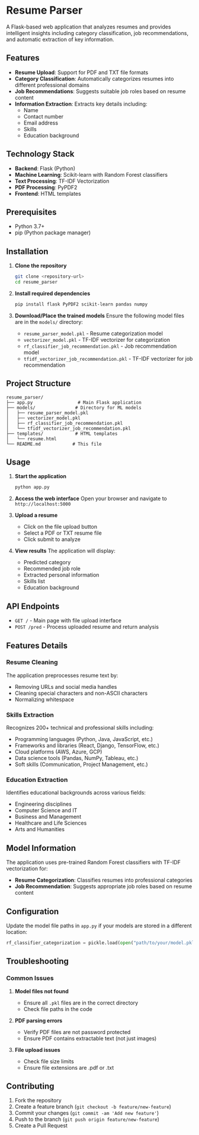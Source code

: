 # Resume Parser

A Flask-based web application that analyzes resumes and provides intelligent insights including category classification, job recommendations, and automatic extraction of key information.

## Features

- **Resume Upload**: Support for PDF and TXT file formats
- **Category Classification**: Automatically categorizes resumes into different professional domains
- **Job Recommendations**: Suggests suitable job roles based on resume content
- **Information Extraction**: Extracts key details including:
  - Name
  - Contact number
  - Email address
  - Skills
  - Education background

## Technology Stack

- **Backend**: Flask (Python)
- **Machine Learning**: Scikit-learn with Random Forest classifiers
- **Text Processing**: TF-IDF Vectorization
- **PDF Processing**: PyPDF2
- **Frontend**: HTML templates

## Prerequisites

- Python 3.7+
- pip (Python package manager)

## Installation

1. **Clone the repository**
   ```bash
   git clone <repository-url>
   cd resume_parser
   ```

2. **Install required dependencies**
   ```bash
   pip install flask PyPDF2 scikit-learn pandas numpy
   ```

3. **Download/Place the trained models**
   Ensure the following model files are in the `models/` directory:
   - `resume_parser_model.pkl` - Resume categorization model
   - `vectorizer_model.pkl` - TF-IDF vectorizer for categorization
   - `rf_classifier_job_recommendation.pkl` - Job recommendation model
   - `tfidf_vectorizer_job_recommendation.pkl` - TF-IDF vectorizer for job recommendation

## Project Structure

```
resume_parser/
├── app.py                 # Main Flask application
├── models/               # Directory for ML models
│   ├── resume_parser_model.pkl
│   ├── vectorizer_model.pkl
│   ├── rf_classifier_job_recommendation.pkl
│   └── tfidf_vectorizer_job_recommendation.pkl
├── templates/            # HTML templates
│   └── resume.html
└── README.md            # This file
```

## Usage

1. **Start the application**
   ```bash
   python app.py
   ```

2. **Access the web interface**
   Open your browser and navigate to `http://localhost:5000`

3. **Upload a resume**
   - Click on the file upload button
   - Select a PDF or TXT resume file
   - Click submit to analyze

4. **View results**
   The application will display:
   - Predicted category
   - Recommended job role
   - Extracted personal information
   - Skills list
   - Education background

## API Endpoints

- `GET /` - Main page with file upload interface
- `POST /pred` - Process uploaded resume and return analysis

## Features Details

### Resume Cleaning
The application preprocesses resume text by:
- Removing URLs and social media handles
- Cleaning special characters and non-ASCII characters
- Normalizing whitespace

### Skills Extraction
Recognizes 200+ technical and professional skills including:
- Programming languages (Python, Java, JavaScript, etc.)
- Frameworks and libraries (React, Django, TensorFlow, etc.)
- Cloud platforms (AWS, Azure, GCP)
- Data science tools (Pandas, NumPy, Tableau, etc.)
- Soft skills (Communication, Project Management, etc.)

### Education Extraction
Identifies educational backgrounds across various fields:
- Engineering disciplines
- Computer Science and IT
- Business and Management
- Healthcare and Life Sciences
- Arts and Humanities

## Model Information

The application uses pre-trained Random Forest classifiers with TF-IDF vectorization for:
- **Resume Categorization**: Classifies resumes into professional categories
- **Job Recommendation**: Suggests appropriate job roles based on resume content

## Configuration

Update the model file paths in `app.py` if your models are stored in a different location:

```python
rf_classifier_categorization = pickle.load(open("path/to/your/model.pkl", "rb"))
```

## Troubleshooting

### Common Issues

1. **Model files not found**
   - Ensure all `.pkl` files are in the correct directory
   - Check file paths in the code

2. **PDF parsing errors**
   - Verify PDF files are not password protected
   - Ensure PDF contains extractable text (not just images)

3. **File upload issues**
   - Check file size limits
   - Ensure file extensions are .pdf or .txt

## Contributing

1. Fork the repository
2. Create a feature branch (`git checkout -b feature/new-feature`)
3. Commit your changes (`git commit -am 'Add new feature'`)
4. Push to the branch (`git push origin feature/new-feature`)
5. Create a Pull Request

